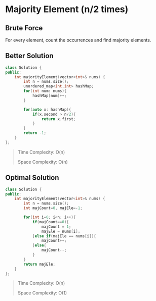 # Majority Element (n/2 times)

## Brute Force

For every element, count the occurrences and find majority elements.

## Better Solution

```cpp
class Solution {
public:
    int majorityElement(vector<int>& nums) {
        int n = nums.size();
        unordered_map<int,int> hashMap;
        for(int num: nums){
            hashMap[num]++;
        }

        for(auto x: hashMap){
            if(x.second > n/2){
                return x.first;
            }
        }
        return -1;
    }
};
```

> Time Complexity: O(n)
> 
> Space Complexity: O(n)

## Optimal Solution
```cpp
class Solution {
public:
    int majorityElement(vector<int>& nums) {
        int n = nums.size();
        int majCount=0, majEle=-1;

        for(int i=0; i<n; i++){
            if(majCount==0){
                majCount = 1;
                majEle = nums[i];
            }else if(majEle == nums[i]){
                majCount++;
            }else{
                majCount--;
            }
        }
        return majEle;
    }
};
```

> Time Complexity: O(n)
>
> Space Complexity: O(1)